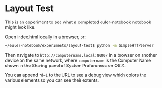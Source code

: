# Layout Test

This is an experiment to see what a completed euler-notebook notebook might look like.

Open index.html locally in a browser, or:

```bash
~/euler-notebook/experiments/layout-test$ python -m SimpleHTTPServer
```

Then navigate to `http://computername.local:8000/` in a browser on another device on the same network,
where `computername` is the Computer Name shown in the Sharing panel of System Preferences on OS X.

You can append `?d=1` to the URL to see a debug view which colors the various elements so you can see their extents.
